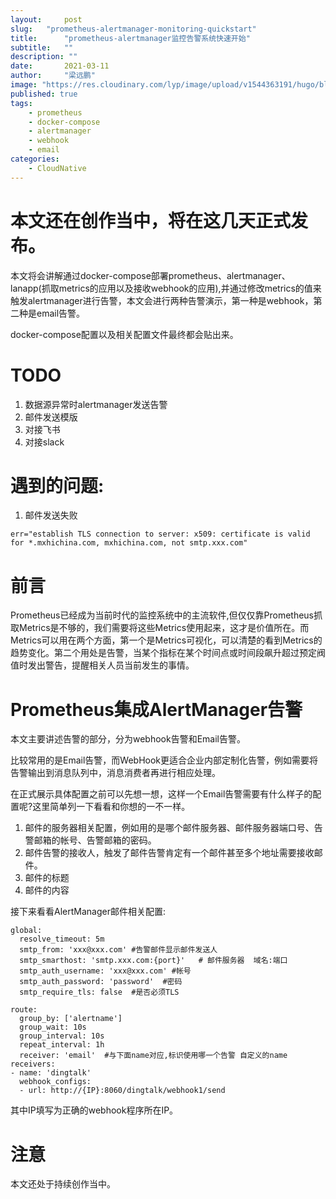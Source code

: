 ```yaml
---
layout:     post 
slug:   "prometheus-alertmanager-monitoring-quickstart"
title:      "prometheus-alertmanager监控告警系统快速开始"
subtitle:   ""
description: ""
date:       2021-03-11
author:     "梁远鹏"
image: "https://res.cloudinary.com/lyp/image/upload/v1544363191/hugo/blog.github.io/743a4e9227e1f14cb24a1eb6db29e183.jpg"
published: true
tags:
    - prometheus
    - docker-compose
    - alertmanager
    - webhook
    - email
categories: 
    - CloudNative
---  
```


# 本文还在创作当中，将在这几天正式发布。  

本文将会讲解通过docker-compose部署prometheus、alertmanager、lanapp(抓取metrics的应用以及接收webhook的应用),并通过修改metrics的值来触发alertmanager进行告警，本文会进行两种告警演示，第一种是webhook，第二种是email告警。  

docker-compose配置以及相关配置文件最终都会贴出来。

# TODO  
1. 数据源异常时alertmanager发送告警  
2. 邮件发送模版  
3. 对接飞书  
4. 对接slack

# 遇到的问题: 

1. 邮件发送失败  

```
err="establish TLS connection to server: x509: certificate is valid for *.mxhichina.com, mxhichina.com, not smtp.xxx.com"
```

# 前言  

Prometheus已经成为当前时代的监控系统中的主流软件,但仅仅靠Prometheus抓取Metrics是不够的，我们需要将这些Metrics使用起来，这才是价值所在。而Metrics可以用在两个方面，第一个是Metrics可视化，可以清楚的看到Metrics的趋势变化。第二个用处是告警，当某个指标在某个时间点或时间段飙升超过预定阀值时发出警告，提醒相关人员当前发生的事情。  

# Prometheus集成AlertManager告警 

本文主要讲述告警的部分，分为webhook告警和Email告警。  

比较常用的是Email告警，而WebHook更适合企业内部定制化告警，例如需要将告警输出到消息队列中，消息消费者再进行相应处理。  

在正式展示具体配置之前可以先想一想，这样一个Email告警需要有什么样子的配置呢?这里简单列一下看看和你想的一不一样。  

1. 邮件的服务器相关配置，例如用的是哪个邮件服务器、邮件服务器端口号、告警邮箱的帐号、告警邮箱的密码。  
2. 邮件告警的接收人，触发了邮件告警肯定有一个邮件甚至多个地址需要接收邮件。  
3. 邮件的标题  
4. 邮件的内容  

接下来看看AlertManager邮件相关配置:  
```
global:
  resolve_timeout: 5m
  smtp_from: 'xxx@xxx.com' #告警邮件显示邮件发送人
  smtp_smarthost: 'smtp.xxx.com:{port}'   # 邮件服务器  域名:端口
  smtp_auth_username: 'xxx@xxx.com' #帐号
  smtp_auth_password: 'password'  #密码
  smtp_require_tls: false  #是否必须TLS

route:
  group_by: ['alertname']
  group_wait: 10s
  group_interval: 10s
  repeat_interval: 1h
  receiver: 'email'  #与下面name对应,标识使用哪一个告警 自定义的name
receivers:
- name: 'dingtalk'
  webhook_configs:
  - url: http://{IP}:8060/dingtalk/webhook1/send  
```

其中IP填写为正确的webhook程序所在IP。

# 注意

本文还处于持续创作当中。